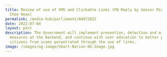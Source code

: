 ```yaml
---
title: Review of use of SMS and Clickable Links (PQ Reply by Senior Minister Teo
  Chee Hean)
permalink: /media-hub/parliament/04072022
date: 2022-07-04
layout: post
description: The Government will implement prevention, detection and mitigation
  measures at the backend, and continue with user education to better protect
  citizens from scams perpetrated through the use of links.
image: /images/og-image/Smart-Nation-OG-Image.jpg
---
```

